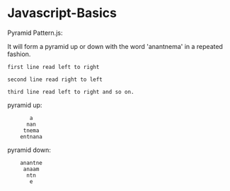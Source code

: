 # Javascript-Basics

Pyramid Pattern.js:

It will form a pyramid up or down with the word 'anantnema' in a repeated fashion.

    first line read left to right

    second line read right to left

    third line read left to right and so on.

  pyramid up:
  
           a            
          nan           
         tnema         
        entnana

  pyramid down:
  
        anantne        
         anaam         
          ntn            
           e   
